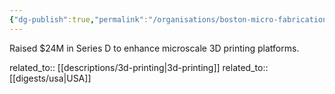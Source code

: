 ```yaml
---
{"dg-publish":true,"permalink":"/organisations/boston-micro-fabrication/","title":"Boston Micro Fabrication"}
---
```



Raised $24M in Series D to enhance microscale 3D printing platforms.

related_to:: [[descriptions/3d-printing\|3d-printing]]
related_to:: [[digests/usa\|USA]]

